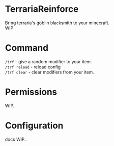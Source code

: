# TerrariaReinforce
Bring terraria's goblin blacksmith to your minecraft.  
WIP

# Command
`/trf` - give a random modifier to your item.  
`/trf reload` - reload config  
`/trf clear` - clear modifiers from your item.  

# Permissions
WIP..

# Configuration
docs WIP..